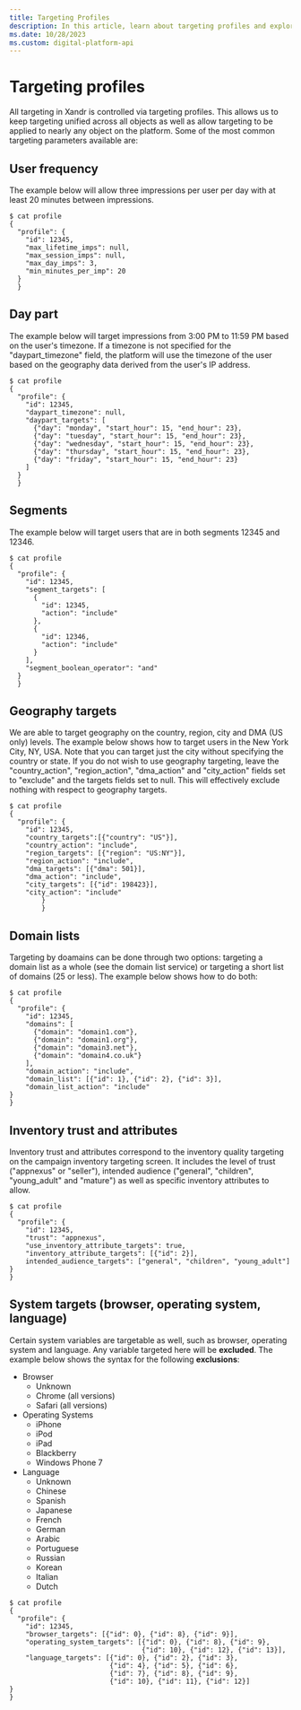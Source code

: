 ```yaml
---
title: Targeting Profiles
description: In this article, learn about targeting profiles and explore detailed information about the most common targeting parameters.
ms.date: 10/28/2023
ms.custom: digital-platform-api
---
```


# Targeting profiles

All targeting in Xandr is controlled via targeting profiles. This allows us to keep targeting unified across all objects as well as allow targeting to be applied to nearly any object on the platform. Some of the most common targeting parameters available are:

## User frequency

The example below will allow three impressions per user per day with at least 20 minutes between impressions.

```
$ cat profile
{
  "profile": {
    "id": 12345,
    "max_lifetime_imps": null,
    "max_session_imps": null,
    "max_day_imps": 3,
    "min_minutes_per_imp": 20
  }
  }
```

## Day part

The example below will target impressions from 3:00 PM to 11:59 PM based on the user's timezone. If a timezone is not specified for the
"daypart_timezone" field, the platform will use the timezone of the user based on the geography data derived from the user's IP address.

```
$ cat profile
{
  "profile": {
    "id": 12345,
    "daypart_timezone": null,
    "daypart_targets": [
      {"day": "monday", "start_hour": 15, "end_hour": 23},
      {"day": "tuesday", "start_hour": 15, "end_hour": 23},
      {"day": "wednesday", "start_hour": 15, "end_hour": 23},
      {"day": "thursday", "start_hour": 15, "end_hour": 23},
      {"day": "friday", "start_hour": 15, "end_hour": 23}
    ]
  }
  }
```

## Segments

The example below will target users that are in both segments 12345 and 12346.

```
$ cat profile
{
  "profile": {
    "id": 12345,
    "segment_targets": [
      {
        "id": 12345,
        "action": "include"
      },
      {
        "id": 12346,
        "action": "include"
      }
    ],
    "segment_boolean_operator": "and"
  }
  }
```

## Geography targets

We are able to target geography on the country, region, city and DMA (US only) levels. The example below shows how to target users in the New York City, NY, USA. Note that you can target just the city without specifying the country or state. If you do not wish to use geography targeting, leave the "country_action", "region_action", "dma_action" and "city_action" fields set to "exclude" and the targets fields set to null. This will effectively exclude nothing with respect to geography targets.

```
$ cat profile
{
  "profile": {
    "id": 12345,
    "country_targets":[{"country": "US"}],
    "country_action": "include",
    "region_targets": [{"region": "US:NY"}],
    "region_action": "include",
    "dma_targets": [{"dma": 501}],
    "dma_action": "include",
    "city_targets": [{"id": 198423}],
    "city_action": "include"
        }
        }
```

## Domain lists

Targeting by doamains can be done through two options: targeting a domain list as a whole (see the domain list service) or targeting a short list of domains (25 or less). The example below shows how to do both:

```
$ cat profile
{
  "profile": {
    "id": 12345,
    "domains": [
      {"domain": "domain1.com"},
      {"domain": "domain1.org"},
      {"domain": "domain3.net"},
      {"domain": "domain4.co.uk"}
    ],
    "domain_action": "include",
    "domain_list": [{"id": 1}, {"id": 2}, {"id": 3}],
    "domain_list_action": "include"
}
}
```

## Inventory trust and attributes

Inventory trust and attributes correspond to the inventory quality targeting on the campaign inventory targeting screen. It includes the
level of trust ("appnexus" or "seller"), intended audience ("general", "children", "young_adult" and "mature") as well as specific inventory attributes to allow.

```
$ cat profile
{
  "profile": {
    "id": 12345,
    "trust": "appnexus",
    "use_inventory_attribute_targets": true,
    "inventory_attribute_targets": [{"id": 2}],
    intended_audience_targets": ["general", "children", "young_adult"]
}
}
```

## System targets (browser, operating system, language)

Certain system variables are targetable as well, such as browser, operating system and language. Any variable targeted here will be **excluded**. The example below shows the syntax for the following **exclusions**:

- Browser
  - Unknown
  - Chrome (all versions)
  - Safari (all versions)
- Operating Systems
  - iPhone
  - iPod
  - iPad
  - Blackberry
  - Windows Phone 7
- Language
  - Unknown
  - Chinese
  - Spanish
  - Japanese
  - French
  - German
  - Arabic
  - Portuguese
  - Russian
  - Korean
  - Italian
  - Dutch

```
$ cat profile
{
  "profile": {
    "id": 12345,
    "browser_targets": [{"id": 0}, {"id": 8}, {"id": 9}],
    "operating_system_targets": [{"id": 0}, {"id": 8}, {"id": 9},
                                 {"id": 10}, {"id": 12}, {"id": 13}],
    "language_targets": [{"id": 0}, {"id": 2}, {"id": 3},
                         {"id": 4}, {"id": 5}, {"id": 6},
                         {"id": 7}, {"id": 8}, {"id": 9},
                         {"id": 10}, {"id": 11}, {"id": 12}]
}
}
```
